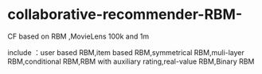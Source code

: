 # collaborative-recommender-RBM-
CF based on RBM ,MovieLens 100k and 1m

include ：user based RBM,item based RBM,symmetrical RBM,muli-layer RBM,conditional RBM,RBM with auxiliary rating,real-value RBM,Binary RBM
